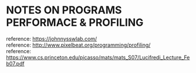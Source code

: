 # NOTES ON PROGRAMS PERFORMACE & PROFILING


reference: https://johnnysswlab.com/ <br>
reference: http://www.pixelbeat.org/programming/profiling/ <br>
reference: https://www.cs.princeton.edu/picasso/mats/mats_S07/Lucifredi_Lecture_Feb07.pdf <br>




